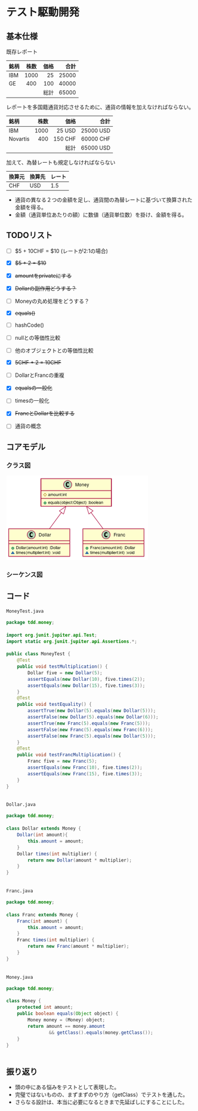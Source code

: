   
  
# テスト駆動開発
  
  
  
## 基本仕様
  
  
  
既存レポート
  
|銘柄|株数|価格|合計|
|:---- |:----:|----:|----:|
|IBM |1000|25  |25000|
|GE  |400 |100 |40000|
|    |    |総計 |65000|
  
レポートを多国籍通貨対応させるために、通貨の情報を加えなければならない。
  
|銘柄       |株数  |価格  |合計  |
|:----     |----:|----:|----:|
|IBM       |1000|25 USD  |25000 USD|
|Novartis  |400 |150 CHF |60000 CHF|
|          |    |総計 |65000 USD|
  
加えて、為替レートも規定しなければならない
  
|換算元|換算先|レート|
|:----|:----|:----|
|CHF|USD|1.5|
  
+ 通貨の異なる２つの金額を足し、通貨間の為替レートに基づいて換算された金額を得る。
+ 金額（通貨単位あたりの額）に数値（通貨単位数）を掛け、金額を得る。
  
## TODOリスト
  
  
+ [ ] \$5 + 10CHF = \$10 (レートが2:1の場合)
+ [x] ~~\$5 * 2 = \$10~~
+ [x] ~~amountをprivateにする~~
+ [x] ~~Dollarの副作用どうする？~~
+ [ ] Moneyの丸め処理をどうする？
+ [x] ~~equals()~~
+ [ ] hashCode()
+ [ ] nullとの等価性比較
+ [ ] 他のオブジェクトとの等価性比較
+ [x] ~~5CHF + 2 = 10CHF~~
+ [ ] DollarとFrancの重複
+ [x] ~~equalsの一般化~~
+ [ ] timesの一般化
+ [x] ~~FrancとDollarを比較する~~
+ [ ] 通貨の概念
  
  
## コアモデル
  
### クラス図
  

![](./assets/0285dfa24ee25b18e00bb369b57da6820.png?0.5649317165814689)  
### シーケンス図
  
  
## コード
  
`MoneyTest.java`
```java
package tdd.money;
  
import org.junit.jupiter.api.Test;
import static org.junit.jupiter.api.Assertions.*;
  
public class MoneyTest {
    @Test
    public void testMultiplication() {
        Dollar five = new Dollar(5);
        assertEquals(new Dollar(10), five.times(2));
        assertEquals(new Dollar(15), five.times(3));
    }
    @Test
    public void testEquality() {
        assertTrue(new Dollar(5).equals(new Dollar(5)));
        assertFalse(new Dollar(5).equals(new Dollar(6)));
        assertTrue(new Franc(5).equals(new Franc(5)));
        assertFalse(new Franc(5).equals(new Franc(6)));
        assertFalse(new Franc(5).equals(new Dollar(5)));
    }
    @Test
    public void testFrancMultiplication() {
        Franc five = new Franc(5);
        assertEquals(new Franc(10), five.times(2));
        assertEquals(new Franc(15), five.times(3));
    }
}
  
```  
  
`Dollar.java`
```java
package tdd.money;
  
class Dollar extends Money {
    Dollar(int amount){
        this.amount = amount;
    }
    Dollar times(int multiplier) {
        return new Dollar(amount * multiplier);
    }
}
  
```  
  
`Franc.java`
```java
package tdd.money;
  
class Franc extends Money {
    Franc(int amount) {
        this.amount = amount;
    }
    Franc times(int multiplier) {
        return new Franc(amount * multiplier);
    }
}
  
```  
  
`Money.java`
```java
package tdd.money;
  
class Money {
    protected int amount;
    public boolean equals(Object object) {
        Money money = (Money) object;
        return amount == money.amount
                && getClass().equals(money.getClass());
    }
}
  
```  
  
## 振り返り
  
+ 頭の中にある悩みをテストとして表現した。
+ 完璧ではないものの、まずまずのやり方（getClass）でテストを通した。
+ さらなる設計は、本当に必要になるときまで先延ばしにすることにした。
  